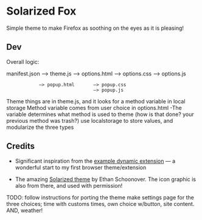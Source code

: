 # Solarized Fox

Simple theme to make Firefox as soothing on the eyes as it is pleasing!

## Dev
Overall logic:

manifest.json 	—> theme.js
				—> options.html		—> options.css
									—> options.js

				—> popup.html		—> popup.css
									—> popup.js

Theme things are in theme.js, and it looks for a method variable in local storage
Method variable comes from user choice in options.html
-The variable determines what method is used to theme (how is that done? your previous method was trash?) use localstorage to store values, and modularize the three types


## Credits

* Significant inspiration from the [example dynamic extension](https://github.com/mdn/webextensions-examples/tree/master/dynamic-theme) — a wonderful start to my first browser theme/extension

* The amazing [Solarized theme](http://ethanschoonover.com/solarized) by Ethan Schoonover. The icon graphic is also from there, and used with permission!

TODO: 
follow instructions for porting the theme
make settings page for the three choices; time with customs times, own choice w/button, site content. AND, weather!